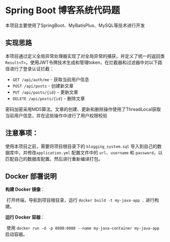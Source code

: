 # Spring Boot 博客系统代码题

本项目主要使用了SpringBoot、MyBatisPlus、MySQL等技术进行开发

## 实现思路

本项目通过定义全局异常处理器实现了对全局异常的捕获，并定义了统一的返回类 `Result<T>`。使用JWT令牌技术生成和管理token，在拦截器和过滤器中对以下路径进行了登录认证拦截：

- `GET /api/auth/me` - 获取当前用户信息
- `POST /api/posts` - 创建新文章
- `PUT /api/posts/{id}` - 更新文章
- `DELETE /api/posts/{id}` - 删除文章

密码加密采用MD5算法。文章的创建、更新和删除操作使用了ThreadLocal获取当前用户信息，并在这些操作中进行了用户权限校验

## 注意事项：

使用本项目之前，需要将项目根目录下的 `blogging_system.sql` 导入到自己的数据库中，并修改`application.yml` 配置文件中的 `url`、`username` 和 `password`，以匹配自己的数据库配置。然后进行重新编译打包。

## Docker 部署说明

**构建 Docker 镜像**：

​		打开终端，导航到项目根目录，运行 `docker build -t my-java-app .` 进行构建。

**运行 Docker 容器**：

​		使用 `docker run -d -p 8080:8080 --name my-java-container my-java-app` 启动容器。